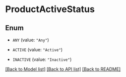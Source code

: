 # ProductActiveStatus

## Enum


* `ANY` (value: `"Any"`)

* `ACTIVE` (value: `"Active"`)

* `INACTIVE` (value: `"Inactive"`)


[[Back to Model list]](../README.md#documentation-for-models) [[Back to API list]](../README.md#documentation-for-api-endpoints) [[Back to README]](../README.md)


